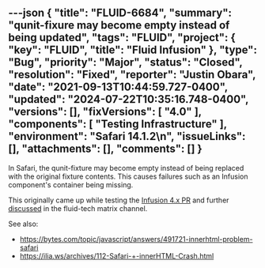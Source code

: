 ---json
{
  "title": "FLUID-6684",
  "summary": "qunit-fixure may become empty instead of being updated",
  "tags": "FLUID",
  "project": {
    "key": "FLUID",
    "title": "Fluid Infusion"
  },
  "type": "Bug",
  "priority": "Major",
  "status": "Closed",
  "resolution": "Fixed",
  "reporter": "Justin Obara",
  "date": "2021-09-13T10:44:59.727-0400",
  "updated": "2024-07-22T10:35:16.748-0400",
  "versions": [],
  "fixVersions": [
    "4.0"
  ],
  "components": [
    "Testing Infrastructure"
  ],
  "environment": "Safari 14.1.2\n",
  "issueLinks": [],
  "attachments": [],
  "comments": []
}
---
In Safari, the qunit-fixture may become empty instead of being replaced with the original fixture contents. This causes failures such as an Infusion component's container being missing.

This originally came up while testing the [Infusion 4.x PR](https://github.com/fluid-project/infusion/pull/1052) and further [discussed](https://matrix-client.matrix.org/_matrix/media/r0/thumbnail/matrix.org/pKgpbzxEHRcPsVgDjycvXYoi?width=60\&height=60\&method=crop) in the fluid-tech matrix channel.

See also:

* <https://bytes.com/topic/javascript/answers/491721-innerhtml-problem-safari>
* <https://ilia.ws/archives/112-Safari-+-innerHTML-Crash.html>

        